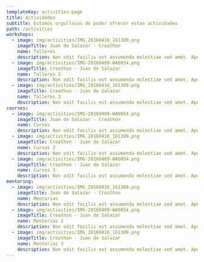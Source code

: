 ```yaml
---
templateKey: activities-page
title: Actividades
subtitle: Estamos orgullosas de poder ofrecer estas actividades
path: /activities
workshops:
  - image: img/activities/IMG_20160416_161309.png
    imageTitle: Juan de Salazar - Creathon
    name: Talleres
    description: Non odit facilis est assumenda molestiae sed amet. Aperiam cumque consectetur dolor expedita quidem et sunt sunt. Sunt cupiditate explicabo ullam illo cum quia quis modi. Rerum sunt repellat doloribus adipisci odio est sint
  - image: img/activities/IMG-20160409-WA0054.png
    imageTitle: Creathon - Juan de Salazar
    name: Talleres 2
    description: Non odit facilis est assumenda molestiae sed amet. Aperiam cumque consectetur dolor expedita quidem et sunt sunt. Sunt cupiditate explicabo ullam illo cum quia quis modi. Rerum sunt repellat doloribus adipisci odio est sint
  - image: img/activities/IMG_20160416_161309.png
    imageTitle: Creathon - Juan de Salazar
    name: Talleres 3
    description: Non odit facilis est assumenda molestiae sed amet. Aperiam cumque consectetur dolor expedita quidem et sunt sunt. Sunt cupiditate explicabo ullam illo cum quia quis modi. Rerum sunt repellat doloribus adipisci odio est sint
courses:
  - image: img/activities/IMG-20160409-WA0054.png
    imageTitle: Juan de Salazar - Creathon
    name: Cursos
    description: Non odit facilis est assumenda molestiae sed amet. Aperiam cumque consectetur dolor expedita quidem et sunt sunt. Sunt cupiditate explicabo ullam illo cum quia quis modi. Rerum sunt repellat doloribus adipisci odio est sint
  - image: img/activities/IMG_20160416_161309.png
    imageTitle: Creathon - Juan de Salazar
    name: Cursos 2
    description: Non odit facilis est assumenda molestiae sed amet. Aperiam cumque consectetur dolor expedita quidem et sunt sunt. Sunt cupiditate explicabo ullam illo cum quia quis modi. Rerum sunt repellat doloribus adipisci odio est sint
  - image: img/activities/IMG-20160409-WA0054.png
    imageTitle: Creathon - Juan de Salazar
    name: Cursos 3
    description: Non odit facilis est assumenda molestiae sed amet. Aperiam cumque consectetur dolor expedita quidem et sunt sunt. Sunt cupiditate explicabo ullam illo cum quia quis modi. Rerum sunt repellat doloribus adipisci odio est sint
mentoring:
  - image: img/activities/IMG_20160416_161309.png
    imageTitle: Juan de Salazar - Creathon
    name: Mentorias
    description: Non odit facilis est assumenda molestiae sed amet. Aperiam cumque consectetur dolor expedita quidem et sunt sunt. Sunt cupiditate explicabo ullam illo cum quia quis modi. Rerum sunt repellat doloribus adipisci odio est sint
  - image: img/activities/IMG-20160409-WA0054.png
    imageTitle: Creathon - Juan de Salazar
    name: Mentorias 2
    description: Non odit facilis est assumenda molestiae sed amet. Aperiam cumque consectetur dolor expedita quidem et sunt sunt. Sunt cupiditate explicabo ullam illo cum quia quis modi. Rerum sunt repellat doloribus adipisci odio est sint
  - image: img/activities/IMG_20160416_161309.png
    imageTitle: Creathon - Juan de Salazar
    name: Mentorias 3
    description: Non odit facilis est assumenda molestiae sed amet. Aperiam cumque consectetur dolor expedita quidem et sunt sunt. Sunt cupiditate explicabo ullam illo cum quia quis modi. Rerum sunt repellat doloribus adipisci odio est sint
---
```

